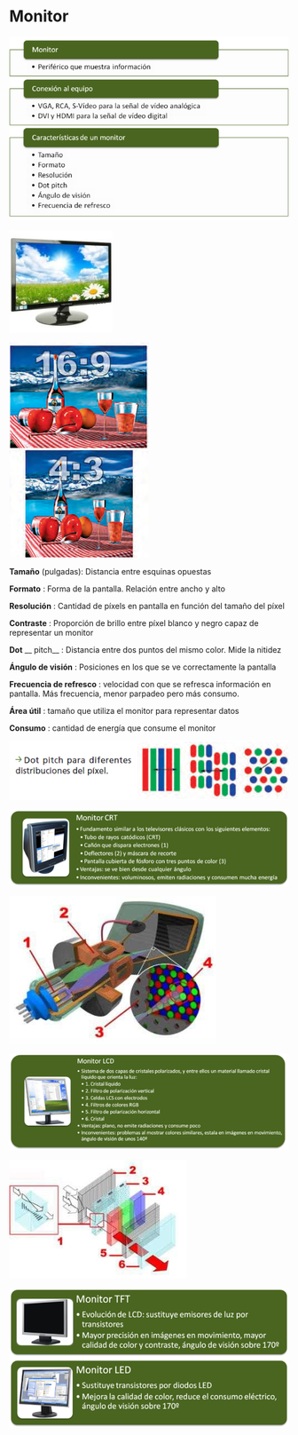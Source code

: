# Monitor

![](img/UD_10_-_Perif%C3%A9ricos_%28tema_completo%2938.png)

![](img/UD_10_-_Perif%C3%A9ricos_%28tema_completo%2939.jpg)

![](img/UD_10_-_Perif%C3%A9ricos_%28tema_completo%2940.png)

__Tamaño__  \(pulgadas\): Distancia entre esquinas opuestas

__Formato__ : Forma de la pantalla\. Relación entre ancho y alto

__Resolución__ : Cantidad de píxels en pantalla en función del tamaño del píxel

__Contraste__ : Proporción de brillo entre píxel blanco y negro capaz de representar un monitor

__Dot__  __ pitch__ : Distancia entre dos puntos del mismo color\. Mide la nitidez

__Ángulo de visión__ : Posiciones en los que se ve correctamente la pantalla

__Frecuencia de refresco__ : velocidad con que se refresca información en pantalla\. Más frecuencia, menor parpadeo pero más consumo\.

__Área útil__ : tamaño que utiliza el monitor para representar datos

__Consumo__ : cantidad de energía que consume el monitor

![](img/UD_10_-_Perif%C3%A9ricos_%28tema_completo%2941.png)

![](img/UD_10_-_Perif%C3%A9ricos_%28tema_completo%2942.png)

![](img/UD_10_-_Perif%C3%A9ricos_%28tema_completo%2943.jpg)

![](img/UD_10_-_Perif%C3%A9ricos_%28tema_completo%2944.png)

![](img/UD_10_-_Perif%C3%A9ricos_%28tema_completo%2945.jpg)

![](img/UD_10_-_Perif%C3%A9ricos_%28tema_completo%2946.png)